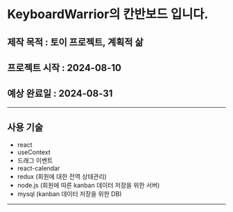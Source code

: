 # KeyboardWarrior의 칸반보드 입니다.

## 제작 목적 : 토이 프로젝트, 계획적 삶

## 프로젝트 시작 : 2024-08-10

## 예상 완료일 : 2024-08-31

---

## 사용 기술
- react
- useContext
- 드래그 이벤트
- react-calendar
- redux (회원에 대한 전역 상태관리)
- node.js (회원에 따른 kanban 데이터 저장을 위한 서버)
- mysql (kanban 데이터 저장을 위한 DB)

---